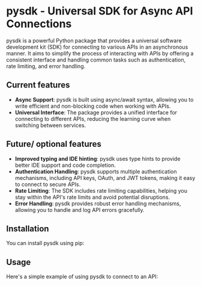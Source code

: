 # pysdk - Universal SDK for Async API Connections

pysdk is a powerful Python package that provides a universal software development kit (SDK) for connecting to various APIs in an asynchronous manner. It aims to simplify the process of interacting with APIs by offering a consistent interface and handling common tasks such as authentication, rate limiting, and error handling.

## Current features

- **Async Support**: pysdk is built using async/await syntax, allowing you to write efficient and non-blocking code when working with APIs.
- **Universal Interface**: The package provides a unified interface for connecting to different APIs, reducing the learning curve when switching between services.

## Future/ optional features

- **Improved typing and IDE hinting**: pysdk uses type hints to provide better IDE support and code completion.
- **Authentication Handling**: pysdk supports multiple authentication mechanisms, including API keys, OAuth, and JWT tokens, making it easy to connect to secure APIs.
- **Rate Limiting**: The SDK includes rate limiting capabilities, helping you stay within the API's rate limits and avoid potential disruptions.
- **Error Handling**: pysdk provides robust error handling mechanisms, allowing you to handle and log API errors gracefully.

## Installation

You can install pysdk using pip:

## Usage
Here's a simple example of using pysdk to connect to an API: